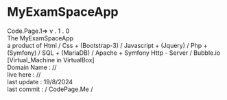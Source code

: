 # MyExamSpaceApp
Code.Page.1=>  v . 1 . 0 <br>
The MyExamSpaceApp <br>
a product of Html / Css + (Bootstrap-3) / Javascript + (Jquery) /  Php  + (Symfony) / SQL + (MariaDB) / Apache + Symfony Http - Server / Bubble.io [Virtual_Machine in VirtualBox]<br>
Domain Name : // <br>
live here : // <br>
last update : 19/8/2024 <br>
last commit : / CodePage.Me /
